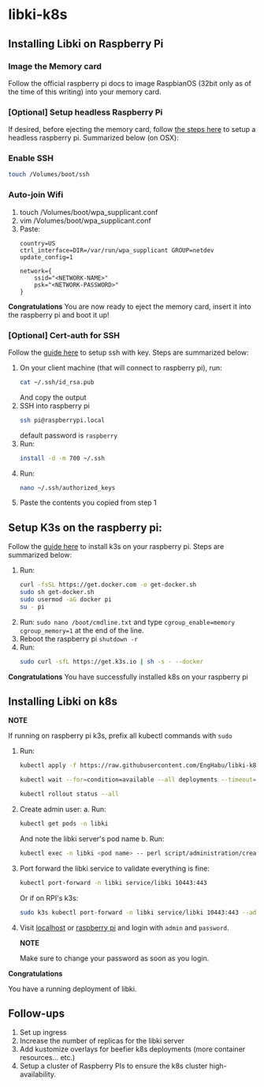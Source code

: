 # libki-k8s

## Installing Libki on Raspberry Pi

### Image the Memory card
Follow the official raspberry pi docs to image RaspbianOS (32bit only as of the time of this writing) into your memory card.

### [Optional] Setup headless Raspberry Pi
If desired, before ejecting the memory card, follow [the steps here](https://desertbot.io/blog/headless-raspberry-pi-4-ssh-wifi-setup) to setup a headless raspberry pi. Summarized below (on OSX):

### Enable SSH
```bash
touch /Volumes/boot/ssh
```

### Auto-join Wifi
1. touch /Volumes/boot/wpa_supplicant.conf
2. vim /Volumes/boot/wpa_supplicant.conf
3. Paste:
    ```
    country=US
    ctrl_interface=DIR=/var/run/wpa_supplicant GROUP=netdev
    update_config=1

    network={
        ssid="<NETWORK-NAME>"
        psk="<NETWORK-PASSWORD>"
    }
    ```

**Congratulations**
You are now ready to eject the memory card, insert it into the raspberry pi and boot it up!

### [Optional] Cert-auth for SSH
Follow the [guide here](https://pimylifeup.com/raspberry-pi-ssh-keys/) to setup ssh with key. Steps are summarized below:
1. On your client machine (that will connect to raspberry pi), run:
   ```bash
   cat ~/.ssh/id_rsa.pub
   ```
   And copy the output
2. SSH into raspberry pi
   ```bash
   ssh pi@raspberrypi.local
   ```
   default password is ``raspberry``
3. Run:
   ```bash
   install -d -m 700 ~/.ssh
   ```
4. Run:
   ```bash
   nano ~/.ssh/authorized_keys
   ```
5. Paste the contents you copied from step 1

## Setup K3s on the raspberry pi:
Follow the [guide here](https://medium.com/digital-software-architecture/raspberry-pi-install-docker-and-kubernetes-b347bff37ce) to install k3s on your raspberry pi. Steps are summarized below:
1. Run:
   ```bash
   curl -fsSL https://get.docker.com -o get-docker.sh
   sudo sh get-docker.sh
   sudo usermod -aG docker pi
   su - pi
   ```
2. Run:
   ``sudo nano /boot/cmdline.txt`` and type ``cgroup_enable=memory cgroup_memory=1`` at the end of the line.
3. Reboot the raspberry pi ``shutdown -r``
4. Run:
   ```bash
   sudo curl -sfL https://get.k3s.io | sh -s - --docker
   ```

**Congratulations** 
You have successfully installed k8s on your raspberry pi

## Installing Libki on k8s
**NOTE**

If running on raspberry pi k3s, prefix all kubectl commands with ``sudo``

1. Run:
   ```bash
   kubectl apply -f https://raw.githubusercontent.com/EngHabu/libki-k8s/main/kustomize/k8s_generated.yaml

   kubectl wait --for=condition=available --all deployments --timeout=10m || ( echo >&2 "Timed out while waiting for the deployments to become ready"; exit 1 )

   kubectl rollout status --all
   ```
2. Create admin user:
   a. Run:
      ```bash
      kubectl get pods -n libki
      ```
      And note the libki server's pod name
   b. Run:
      ```bash
      kubectl exec -n libki <pod name> -- perl script/administration/create_user.pl -u admin -p password -s
      ```
3. Port forward the libki service to validate everything is fine:
   ```bash
   kubectl port-forward -n libki service/libki 10443:443
   ```

   Or if on RPI's k3s:
   ```bash
   sudo k3s kubectl port-forward -n libki service/libki 10443:443 --address 0.0.0.0
   ```
4. Visit [localhost](http://localhost:10443/administration) or [raspberry pi](http://raspberrypi:10443/administration) and login with ``admin`` and ``password``. 
   
   **NOTE**
   
   Make sure to change your password as soon as you login.

**Congratulations**

You have a running deployment of libki.

## Follow-ups

1. Set up ingress 
2. Increase the number of replicas for the libki server
3. Add kustomize overlays for beefier k8s deployments (more container resources... etc.)
4. Setup a cluster of Raspberry PIs to ensure the k8s cluster high-availability.

